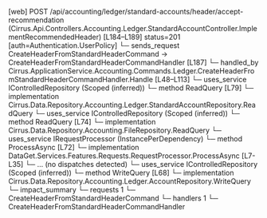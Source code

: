 [web] POST /api/accounting/ledger/standard-accounts/header/accept-recommendation  (Cirrus.Api.Controllers.Accounting.Ledger.StandardAccountController.ImplementRecommendedHeader)  [L184–L189] status=201 [auth=Authentication.UserPolicy]
  └─ sends_request CreateHeaderFromStandardHeaderCommand -> CreateHeaderFromStandardHeaderCommandHandler [L187]
    └─ handled_by Cirrus.ApplicationService.Accounting.Commands.Ledger.CreateHeaderFromStandardHeaderCommandHandler.Handle [L48–L113]
      └─ uses_service IControlledRepository<StandardAccount> (Scoped (inferred))
        └─ method ReadQuery [L79]
          └─ implementation Cirrus.Data.Repository.Accounting.Ledger.StandardAccountRepository.ReadQuery
      └─ uses_service IControlledRepository<File> (Scoped (inferred))
        └─ method ReadQuery [L74]
          └─ implementation Cirrus.Data.Repository.Accounting.FileRepository.ReadQuery
      └─ uses_service IRequestProcessor (InstancePerDependency)
        └─ method ProcessAsync [L72]
          └─ implementation DataGet.Services.Features.Requests.RequestProcessor.ProcessAsync [L7-L35]
            └─ ... (no dispatches detected)
      └─ uses_service IControlledRepository<Account> (Scoped (inferred))
        └─ method WriteQuery [L68]
          └─ implementation Cirrus.Data.Repository.Accounting.Ledger.AccountRepository.WriteQuery
  └─ impact_summary
    └─ requests 1
      └─ CreateHeaderFromStandardHeaderCommand
    └─ handlers 1
      └─ CreateHeaderFromStandardHeaderCommandHandler

